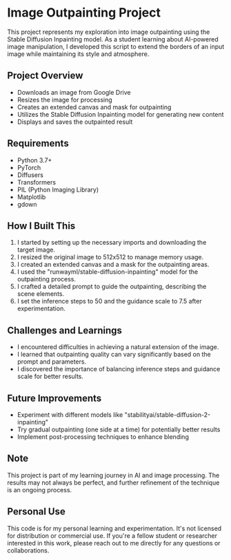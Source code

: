 # Image Outpainting Project

This project represents my exploration into image outpainting using the Stable Diffusion Inpainting model. As a student learning about AI-powered image manipulation, I developed this script to extend the borders of an input image while maintaining its style and atmosphere.

## Project Overview

- Downloads an image from Google Drive
- Resizes the image for processing
- Creates an extended canvas and mask for outpainting
- Utilizes the Stable Diffusion Inpainting model for generating new content
- Displays and saves the outpainted result

## Requirements

- Python 3.7+
- PyTorch
- Diffusers
- Transformers
- PIL (Python Imaging Library)
- Matplotlib
- gdown

## How I Built This

1. I started by setting up the necessary imports and downloading the target image.
2. I resized the original image to 512x512 to manage memory usage.
3. I created an extended canvas and a mask for the outpainting areas.
4. I used the "runwayml/stable-diffusion-inpainting" model for the outpainting process.
5. I crafted a detailed prompt to guide the outpainting, describing the scene elements.
6. I set the inference steps to 50 and the guidance scale to 7.5 after experimentation.

## Challenges and Learnings

- I encountered difficulties in achieving a natural extension of the image.
- I learned that outpainting quality can vary significantly based on the prompt and parameters.
- I discovered the importance of balancing inference steps and guidance scale for better results.

## Future Improvements

- Experiment with different models like "stabilityai/stable-diffusion-2-inpainting"
- Try gradual outpainting (one side at a time) for potentially better results
- Implement post-processing techniques to enhance blending

## Note

This project is part of my learning journey in AI and image processing. The results may not always be perfect, and further refinement of the technique is an ongoing process.

## Personal Use

This code is for my personal learning and experimentation. It's not licensed for distribution or commercial use. If you're a fellow student or researcher interested in this work, please reach out to me directly for any questions or collaborations.
